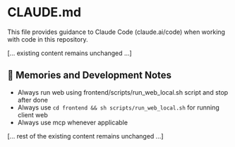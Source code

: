 # CLAUDE.md

This file provides guidance to Claude Code (claude.ai/code) when working with code in this repository.

[... existing content remains unchanged ...]

## 🧠 Memories and Development Notes

- Always run web using frontend/scripts/run_web_local.sh script and stop after done
- Always use `cd frontend && sh scripts/run_web_local.sh` for running client web
- Always use mcp whenever applicable

[... rest of the existing content remains unchanged ...]